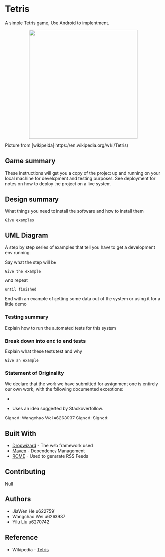 
# Tetris

A simple Tetris game, Use Android to implentment.

<p align="center">
  <img src="https://upload.wikimedia.org/wikipedia/en/8/8d/NES_Tetris_Box_Front.jpg" width="350"/>
</p>
Picture from [wikipeida](https://en.wikipedia.org/wiki/Tetris)

## Game summary

These instructions will get you a copy of the project up and running on your local machine for development and testing purposes. See deployment for notes on how to deploy the project on a live system.

## Design summary

What things you need to install the software and how to install them

```
Give examples
```

## UML Diagram

A step by step series of examples that tell you have to get a development env running

Say what the step will be

```
Give the example
```

And repeat

```
until finished
```

End with an example of getting some data out of the system or using it for a little demo

### Testing summary

Explain how to run the automated tests for this system

### Break down into end to end tests

Explain what these tests test and why

```
Give an example
```

### Statement of Originality

We declare that the work we have submitted for assignment one is entirely our own work, with the following documented exceptions:

*

* Uses an idea suggested by Stackoverfollow.

Signed: Wangchao Wei u6263937
Signed:
Signed:

## Built With

* [Dropwizard](http://www.dropwizard.io/1.0.2/docs/) - The web framework used
* [Maven](https://maven.apache.org/) - Dependency Management
* [ROME](https://rometools.github.io/rome/) - Used to generate RSS Feeds

## Contributing

Null

## Authors

*  JiaWen He u6227591
*  Wangchao Wei u6263937
*  Yilu Liu u6270742


## Reference

* Wikipedia - [Tetris](https://en.wikipedia.org/wiki/Tetris)


